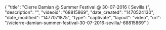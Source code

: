 {
    "title": "Cierre Damian @ Summer Festival @ 30-07-2016 ( Sevilla )",
    "description": "",
    "videoid": "68815869",
    "date_created": "1470524130",
    "date_modified": "1477071875",
    "type": "captivate",
    "layout": "video",
    "url": "\/v\/cierre-damian-summer-festival-30-07-2016-sevilla\/-68815869"
}